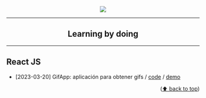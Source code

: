 <a name="readme-top"></a>

<p align="center">
  <img src="https://skillicons.dev/icons?i=astro,go,next,nodejs,react,svelte" />
  <hr />
  <h2 align="center">Learning by doing</h2>
</p>

___

## React JS 

* [2023-03-20] GifApp: aplicación para obtener gifs / <a href="https://github.com/refpx/learning-by-doing/tree/main/code/reactjs/2023-03-20-gif-app" target="_blank">code</a> / <a href="https://lbd-gifapp.netlify.app/" target="_blank">demo</a>

<p align="right">(<a target="_blank" href="#readme-top">⬆️ back to top</a>)</p>